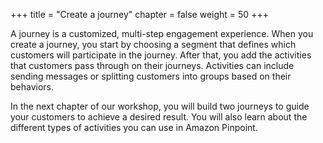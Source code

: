 +++
title = "Create a journey"
chapter = false
weight = 50
+++

A journey is a customized, multi-step engagement experience. When you create a journey, you start by choosing a segment that defines which customers will participate in the journey. After that, you add the activities that customers pass through on their journeys. Activities can include sending messages or splitting customers into groups based on their behaviors.

In the next chapter of our workshop, you will build two journeys to guide your customers to achieve a desired result. You will also learn about the different types of activities you can use in Amazon Pinpoint.

<!-- 
To learn more about journeys, visit [Amazon Pinpoint Journeys](https://docs.aws.amazon.com/pinpoint/latest/userguide/journeys.html) in the Amazon Pinpoint User Guide.
-->
